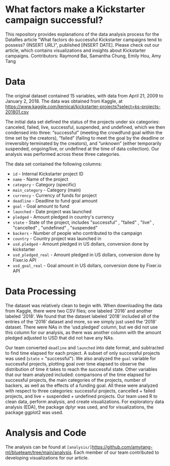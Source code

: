 
# What factors make a Kickstarter campaign successful?

This repository provides explanations of the data analysis process for the DataRes article "What factors do successful Kickstarter campaigns tend to possess? (INSERT URL)", published [INSERT DATE]. Please check out our article, which contains visualizations and insights about Kickstarter campaigns.
Contributors: Raymond Bai, Samantha Chung, Emily Hou, Amy Tang

# Data
The original dataset contained 15 variables, with data from April 21, 2009 to January 2, 2018. The data was obtained from Kaggle, at https://www.kaggle.com/kemical/kickstarter-projects?select=ks-projects-201801.csv

The initial data set defined the status of the projects under six categories: canceled, failed, live, successful, suspended, and undefined, which we then condensed into three: “successful” (meeting the crowdfund goal within the time set by the creators), “failed” (failing to meet the goal by the deadline or irreversibly terminated by the creators), and “unknown” (either temporarily suspended, ongoing/live, or undefined at the time of data collection). Our analysis was performed across these three categories.

The data set contained the following columns:
* `id` - Internal Kickstarter project ID
* `name` - Name of the project
* `category` - Category (specific)
* `main_category` - Category (main)
* `currency` - Currency of funds for project
* `deadline` - Deadline to fund goal amount
* `goal` - Goal amount to fund
* `launched` - Date project was launched
* `pledged` - Amount pledged in country's currency
* `state` - State of the project, includes "successful" , "failed" , "live" , "cancelled" , "undefined" , "suspended"
* `backers` - Number of people who contributed to the campaign
* `country` - Country project was launched in
* `usd.pledged` - Amount pledged in US dollars, conversion done by kickstarter
* `usd_pledged_real` - Amount pledged in US dollars, conversion done by Fixer.io API
* `usd_goal_real` - Goal amount in US dollars, conversion done by Fixer.io API

# Data Processing
The dataset was relatively clean to begin with. When downloading the data from Kaggle, there were two CSV files; one labeled ‘2016’ and another labeled ‘2018’. We found that the dataset labeled ‘2018’ included all of the entries of the ‘2016’ dataset and more, so we simply just used the ‘2018’ dataset. There were NAs in the ‘usd.pledged’ column, but we did not use this column for our analysis, as there was another column with the amount pledged adjusted to USD that did not have any NAs. 

Our team converted `deadline` and `launched` into date format, and subtracted to find time elapsed for each project. A subset of only successful projects was used (`state` = "successful"). We also analyzed the `goal` variable for successful projects, plotting goal over time elapsed to observe the distribution of time it takes to reach the successful state. 
Other variables that our team analyzed included: comparisons of the time elapsed for successful projects, the main categories of the projects, number of backers, as well as the effects of a funding goal. All these were analyzed with respect to three categories: successful projects, cancelled + failed projects, and live + suspended + undefined projects.
Our team used R to clean data, perform analysis, and create visualizations. For exploratory data analysis (EDA), the package dplyr was used, and for visualizations, the package ggplot2 was used. 

# Analysis and Code
The analysis can be found at `[analysis/]`https://github.com/amytang-ml/blueteam/tree/main/analysis. 
Each member of our team contributed to developing visualizations for our article. 

